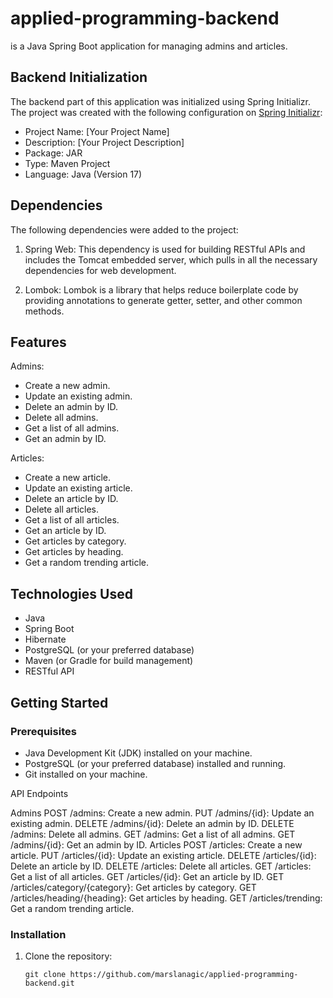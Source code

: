 # applied-programming-backend
is a Java Spring Boot application for managing admins and articles.

## Backend Initialization

The backend part of this application was initialized using Spring Initializr. The project was created with the following configuration on [Spring Initializr](https://start.spring.io/):

- Project Name: [Your Project Name]
- Description: [Your Project Description]
- Package: JAR
- Type: Maven Project
- Language: Java (Version 17)

## Dependencies

The following dependencies were added to the project:

1. Spring Web: This dependency is used for building RESTful APIs and includes the Tomcat embedded server, which pulls in all the necessary dependencies for web development.

2. Lombok: Lombok is a library that helps reduce boilerplate code by providing annotations to generate getter, setter, and other common methods.

## Features

Admins:
- Create a new admin.
- Update an existing admin.
- Delete an admin by ID.
- Delete all admins.
- Get a list of all admins.
- Get an admin by ID.

Articles:
- Create a new article.
- Update an existing article.
- Delete an article by ID.
- Delete all articles.
- Get a list of all articles.
- Get an article by ID.
- Get articles by category.
- Get articles by heading.
- Get a random trending article.

## Technologies Used

- Java
- Spring Boot
- Hibernate
- PostgreSQL (or your preferred database)
- Maven (or Gradle for build management)
- RESTful API

## Getting Started

### Prerequisites

- Java Development Kit (JDK) installed on your machine.
- PostgreSQL (or your preferred database) installed and running.
- Git installed on your machine.

API Endpoints

Admins
  POST /admins: Create a new admin.
  PUT /admins/{id}: Update an existing admin.
  DELETE /admins/{id}: Delete an admin by ID.
  DELETE /admins: Delete all admins.
  GET /admins: Get a list of all admins.
  GET /admins/{id}: Get an admin by ID.
Articles
  POST /articles: Create a new article.
  PUT /articles/{id}: Update an existing article.
  DELETE /articles/{id}: Delete an article by ID.
  DELETE /articles: Delete all articles.
  GET /articles: Get a list of all articles.
  GET /articles/{id}: Get an article by ID.
  GET /articles/category/{category}: Get articles by category.
  GET /articles/heading/{heading}: Get articles by heading.
  GET /articles/trending: Get a random trending article.

### Installation

1. Clone the repository:

   ```shell
   git clone https://github.com/marslanagic/applied-programming-backend.git
